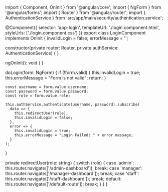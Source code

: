 import { Component, OnInit } from '@angular/core';
import { NgForm } from '@angular/forms';
import { Router } from '@angular/router';
import { AuthenticationService } from 'src/app/main/security/authentication.service';

@Component({
  selector: 'app-login',
  templateUrl: './login.component.html',
  styleUrls: ['./login.component.css']
})
export class LoginComponent implements OnInit {
  invalidLogin = false;
  errorMessage = '';

  constructor(private router: Router, private authService: AuthenticationService) { }

  ngOnInit(): void {
  }

  doLogin(form: NgForm) {
    if (!form.valid) {
      this.invalidLogin = true;
      this.errorMessage = "Form is not valid";
      return;
    }

    const username = form.value.username;
    const password = form.value.password;
    const role = form.value.role;

    this.authService.authenticate(username, password).subscribe(
      data => {
        this.redirectUser(role);
        this.invalidLogin = false;
      },
      error => {
        this.invalidLogin = true;
        this.errorMessage = "Login Failed: " + error.message;
      }
    );
  }

  private redirectUser(role: string) {
    switch (role) {
      case 'admin':
        this.router.navigate(['/admin-dashboard']);
        break;
      case 'manager':
        this.router.navigate(['/manager-dashboard']);
        break;
      case 'staff':
        this.router.navigate(['/staff-dashboard']);
        break;
      default:
        this.router.navigate(['/default-route']);
        break;
    }
  }
}